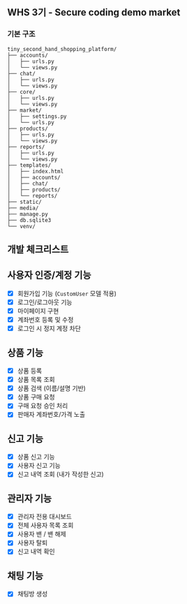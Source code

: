 ## WHS 3기 - Secure coding demo market

### 기본 구조
```
tiny_second_hand_shopping_platform/
├── accounts/
│   ├── urls.py
│   └── views.py
├── chat/
│   ├── urls.py
│   └── views.py
├── core/
│   ├── urls.py
│   └── views.py
├── market/
│   ├── settings.py
│   └── urls.py
├── products/
│   ├── urls.py
│   └── views.py
├── reports/
│   ├── urls.py
│   └── views.py
├── templates/
│   ├── index.html
│   ├── accounts/
│   ├── chat/
│   ├── products/
│   └── reports/
├── static/
├── media/
├── manage.py
├── db.sqlite3
└── venv/
```

## 개발 체크리스트

##  사용자 인증/계정 기능
- [x] 회원가입 기능 (`CustomUser` 모델 적용)
- [x] 로그인/로그아웃 기능
- [x] 마이페이지 구현
- [x] 계좌번호 등록 및 수정
- [x] 로그인 시 정지 계정 차단

##  상품 기능
- [x] 상품 등록
- [x] 상품 목록 조회
- [x] 상품 검색 (이름/설명 기반)
- [x] 상품 구매 요청
- [x] 구매 요청 승인 처리
- [x] 판매자 계좌번호/가격 노출

##  신고 기능
- [x] 상품 신고 기능
- [x] 사용자 신고 기능
- [x] 신고 내역 조회 (내가 작성한 신고)

##  관리자 기능
- [x] 관리자 전용 대시보드
- [x] 전체 사용자 목록 조회
- [x] 사용자 밴 / 밴 해제
- [x] 사용자 탈퇴
- [x] 신고 내역 확인

## 채팅 기능 
- [x] 채팅방 생성
